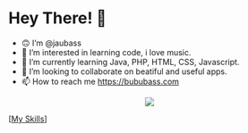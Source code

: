 # Hey There! 👋

- :upside_down_face: I’m @jaubass
- 👀 I’m interested in learning code, i love music.
- 🌱 I’m currently learning Java, PHP, HTML, CSS, Javascript.
- 💞️ I’m looking to collaborate on beatiful and useful apps.
- 📫 How to reach me https://bububass.com

<p align="center">
    <img src="https://skillicons.dev/icons?i=js,html,css,sass,java,idea,vscode,ai,ps,wordpress,mysql,github" />
  </a>
</p>

[[My Skills](https://skillicons.dev/icons?i=js,html,css,sass,java,idea,vscode,ai,ps,wordpress,mysql )]
<!---
jaubass/jaubass is a ✨ special ✨ repository because its `README.md` (this file) appears on your GitHub profile.
You can click the Preview link to take a look at your changes.
--->
